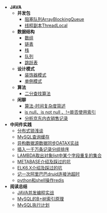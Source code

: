 - **JAVA**
    - **并发包**
        - [阻塞队列ArrayBlockingQueue](JAVA/ArrayBlockingQueue.md)
        - [线程副本ThreadLocal](JAVA/ThreadLocal.md)
    - **数据结构**
        - [数组](JAVA/Array.md)
        - [链表](JAVA/LinkedList.md)
        - [栈](JAVA/Stack.md)
        - [队列](JAVA/Queue.md)
        - [跳跃表](JAVA/SkipList.md)
    - **设计模式**
        - [装饰器模式](PATTERN/Decorator.md)  
        - [单例模式](JAVA/singleton.md)
    - **算法**
        - [二分查找算法](JAVA/BinarySearch.md)    
    - **闲聊**
        - [算法-时间复杂度简述](JAVA/AlgorithmicComplexity.md)
        - [is null、is not null 、!=能否使用索引](READING/MySQLExecutionPlanExample.md)
        - [分析京东内衣销售记录](JAVA/searchjd.md)
- **中间件实践**
    - [分布式锁浅谈](JAVA/DISTRIBUTEDLOCK.md)  
    - [MySQL查询缓存](RECORD/MYSQLCACHERECORD.md)
    - [异构数据源数据同步DATAX实战](RECORD/DATAXRECORD.md)
    - [插入一千万条记录分组排序](RECORD/DATAFORKJOIN.md)
    - [LAMBDA取出对象list中某个字段重复的集合](RECORD/FETCHDUPLICATESET-LAMBDA.md)
    - [METABASE介绍及踩过的坑](RECORD/METABASERECORD.md)
    - [ELK6.X介绍及踩过的坑](RECORD/ELKRECORD.md)
    - [记一次阿里巴巴druid连接池超时](RECORD/DRUIDTIMEOUTRECORD.md)
    - [python和shell操作redis](RECORD/PYTHONORSHELLCALLREDIS.md)  
    <!-- - [浅谈阿里巴巴arthas](RECORD/arthas.md) -->
- **阅读总结**
    - [JAVA并发编程实战](READING/CONCURRENTPROGAMMING.md)
    - [MySQL的B+树索引原理](READING/MySQLB+TreeIndex.md)
    <!-- - [深入理解java虚拟机](READING/JAVAVIRTUALMACHINE.md) -->
    - [MySQL执行计划](READING/MySQLExecutionPlan.md)